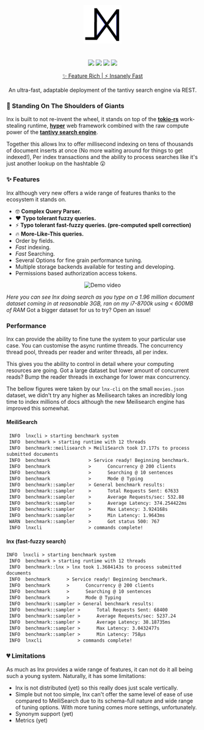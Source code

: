 <p align="center">
  <img width="20%" src="https://github.com/ChillFish8/lnx/blob/master/assets/logo.png" alt="Lust Logo">
</p>

#
<p align="center">
  <a href="https://github.com/ChillFish8/lnx/stargazers"><img src="https://img.shields.io/github/stars/ChillFish8/lnx"/></a>
  <a href="hhttps://github.com/ChillFish8/lnx/issues"><img src="https://img.shields.io/github/issues/ChillFish8/lnx"/></a>
  <a href="https://github.com/ChillFish8/lnx/blob/master/LICENSE"><img src="https://img.shields.io/github/license/ChillFish8/lnx"/></a>
  <a href="https://book.lnx.rs"><img src="https://img.shields.io/badge/Book-alive-sucess"/></a>
</p>
<p align="center"><a href="https://book.lnx.rs">✨ Feature Rich | ⚡ Insanely Fast</a></p>
<p align="center">An ultra-fast, adaptable deployment of the tantivy search engine via REST.</p>

### 🌟 Standing On The Shoulders of Giants
lnx is built to not re-invent the wheel, it stands on top of the [**tokio-rs**](https://tokio.rs) work-stealing runtime, [**hyper**](https://hyper.rs/) web framework combined with the raw compute power of the [**tantivy search engine**](https://github.com/tantivy-search/tantivy).

Together this allows lnx to offer millisecond indexing on tens of thousands of document inserts at once (No more waiting around for things to get indexed!), Per index transactions and the ability to process searches like it's just another lookup on the hashtable 😲

### ✨ Features
lnx although very new offers a wide range of features thanks to the ecosystem it stands on.

- 🤓 **Complex Query Parser.**
- ❤️ **Typo tolerant fuzzy queries.**
- ⚡️ **Typo tolerant fast-fuzzy queries. (pre-computed spell correction)**
- 🔥 **More-Like-This queries.**
- Order by fields.
- *Fast* indexing.
- *Fast* Searching.
- Several Options for fine grain performance tuning.
- Multiple storage backends available for testing and developing.
- Permissions based authorization access tokens.

<p align="center">
  <img src="https://i.imgur.com/hmRl0q7.gif" alt="Demo video"/>
</p>

*Here you can see lnx doing search as you type on a 1.96 million document dataset coming in at reasonable 3GB, ran on my i7-8700k using < 600MB of RAM*
Got a bigger dataset for us to try? Open an issue!

### Performance
lnx can provide the ability to fine tune the system to your particular use case. You can customise the async runtime threads. The concurrency thread pool, threads per reader and writer threads, all per index.

This gives you the ability to control in detail where your computing resources are going. Got a large dataset but lower amount of concurrent reads? Bump the reader 
threads in exchange for lower max concurrency.

The bellow figures were taken by our `lnx-cli` on the small `movies.json` dataset, we didn't try any higher as Meilisearch takes an incredibly long time to index millions of docs although the new Meilisearch engine has improved this somewhat.

#### MeiliSearch
```
 INFO  lnxcli > starting benchmark system
 INFO  benchmark > starting runtime with 12 threads
 INFO  benchmark::meilisearch > MeiliSearch took 17.177s to process submitted documents
 INFO  benchmark              > Service ready! Beginning benchmark.
 INFO  benchmark              >      Concurrency @ 200 clients
 INFO  benchmark              >      Searching @ 10 sentences
 INFO  benchmark              >      Mode @ Typing
 INFO  benchmark::sampler     > General benchmark results:
 INFO  benchmark::sampler     >      Total Requests Sent: 67633
 INFO  benchmark::sampler     >      Average Requests/sec: 532.88
 INFO  benchmark::sampler     >      Average Latency: 374.254422ms
 INFO  benchmark::sampler     >      Max Latency: 3.924168s
 INFO  benchmark::sampler     >      Min Latency: 1.9643ms
 WARN  benchmark::sampler     >      Got status 500: 767
 INFO  lnxcli                 > commands complete!
```

#### lnx (fast-fuzzy search)
```
INFO  lnxcli > starting benchmark system
 INFO  benchmark > starting runtime with 12 threads
 INFO  benchmark::lnx > lnx took 1.3684143s to process submitted documents
 INFO  benchmark      > Service ready! Beginning benchmark.
 INFO  benchmark      >      Concurrency @ 200 clients
 INFO  benchmark      >      Searching @ 10 sentences
 INFO  benchmark      >      Mode @ Typing
 INFO  benchmark::sampler > General benchmark results:
 INFO  benchmark::sampler >      Total Requests Sent: 68400
 INFO  benchmark::sampler >      Average Requests/sec: 5237.24
 INFO  benchmark::sampler >      Average Latency: 38.18735ms
 INFO  benchmark::sampler >      Max Latency: 3.0432477s
 INFO  benchmark::sampler >      Min Latency: 758µs
 INFO  lnxcli             > commands complete!
```




### 💔 Limitations
As much as lnx provides a wide range of features, it can not do it all being such a young system. Naturally, it has some limitations:

- lnx is not distributed (yet) so this really does just scale vertically.
- Simple but not too simple, lnx can't offer the same level of ease of use compared to MeiliSearch due to its schema-full nature and wide range of tuning options. With more tuning comes more settings, unfortunately.
- Synonym support (yet)
- Metrics (yet)
